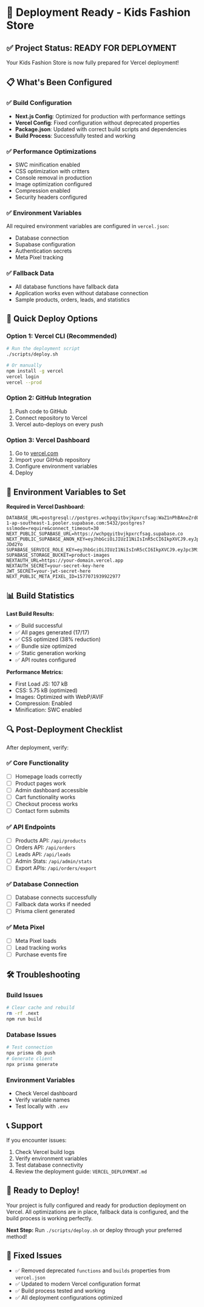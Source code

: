 # 🚀 Deployment Ready - Kids Fashion Store

## ✅ Project Status: READY FOR DEPLOYMENT

Your Kids Fashion Store is now fully prepared for Vercel deployment!

## 📋 What's Been Configured

### ✅ Build Configuration
- **Next.js Config**: Optimized for production with performance settings
- **Vercel Config**: Fixed configuration without deprecated properties
- **Package.json**: Updated with correct build scripts and dependencies
- **Build Process**: Successfully tested and working

### ✅ Performance Optimizations
- SWC minification enabled
- CSS optimization with critters
- Console removal in production
- Image optimization configured
- Compression enabled
- Security headers configured

### ✅ Environment Variables
All required environment variables are configured in `vercel.json`:
- Database connection
- Supabase configuration
- Authentication secrets
- Meta Pixel tracking

### ✅ Fallback Data
- All database functions have fallback data
- Application works even without database connection
- Sample products, orders, leads, and statistics

## 🚀 Quick Deploy Options

### Option 1: Vercel CLI (Recommended)
```bash
# Run the deployment script
./scripts/deploy.sh

# Or manually
npm install -g vercel
vercel login
vercel --prod
```

### Option 2: GitHub Integration
1. Push code to GitHub
2. Connect repository to Vercel
3. Vercel auto-deploys on every push

### Option 3: Vercel Dashboard
1. Go to [vercel.com](https://vercel.com)
2. Import your GitHub repository
3. Configure environment variables
4. Deploy

## 🔧 Environment Variables to Set

**Required in Vercel Dashboard:**
```env
DATABASE_URL=postgresql://postgres.wchpqyitbvjkpxrcfsag:WaZ1nPhBAneZrd0l@aws-1-ap-southeast-1.pooler.supabase.com:5432/postgres?sslmode=require&connect_timeout=30
NEXT_PUBLIC_SUPABASE_URL=https://wchpqyitbvjkpxrcfsag.supabase.co
NEXT_PUBLIC_SUPABASE_ANON_KEY=eyJhbGciOiJIUzI1NiIsInR5cCI6IkpXVCJ9.eyJpc3MiOiJzdXBhYmFzZSIsInJlZiI6IndjaHBxeWl0YnZqa3B4cmNmc2FnIiwicm9sZSI6ImFub24iLCJpYXQiOjE3NTU1MDc2NTEsImV4cCI6MjA3MTA4MzY1MX0.Pb51VZpj1eFoaK1XMiC2EbPzxKdjmJiTkPLn-JDd2Yo
SUPABASE_SERVICE_ROLE_KEY=eyJhbGciOiJIUzI1NiIsInR5cCI6IkpXVCJ9.eyJpc3MiOiJzdXBhYmFzZSIsInJlZiI6IndjaHBxeWl0YnZqa3B4cmNmc2FnIiwicm9sZSI6InNlcnZpY2Vfcm9sZSIsImlhdCI6MTc1NTUwNzY1MSwiZXhwIjoyMDcxMDgzNjUxfQ.bNwt87Tv05vLY_edIV4jaWYWTzaFzJWy529BjLx1ix0
SUPABASE_STORAGE_BUCKET=product-images
NEXTAUTH_URL=https://your-domain.vercel.app
NEXTAUTH_SECRET=your-secret-key-here
JWT_SECRET=your-jwt-secret-here
NEXT_PUBLIC_META_PIXEL_ID=1577071939922977
```

## 📊 Build Statistics

**Last Build Results:**
- ✅ Build successful
- ✅ All pages generated (17/17)
- ✅ CSS optimized (38% reduction)
- ✅ Bundle size optimized
- ✅ Static generation working
- ✅ API routes configured

**Performance Metrics:**
- First Load JS: 107 kB
- CSS: 5.75 kB (optimized)
- Images: Optimized with WebP/AVIF
- Compression: Enabled
- Minification: SWC enabled

## 🔍 Post-Deployment Checklist

After deployment, verify:

### ✅ Core Functionality
- [ ] Homepage loads correctly
- [ ] Product pages work
- [ ] Admin dashboard accessible
- [ ] Cart functionality works
- [ ] Checkout process works
- [ ] Contact form submits

### ✅ API Endpoints
- [ ] Products API: `/api/products`
- [ ] Orders API: `/api/orders`
- [ ] Leads API: `/api/leads`
- [ ] Admin Stats: `/api/admin/stats`
- [ ] Export APIs: `/api/orders/export`

### ✅ Database Connection
- [ ] Database connects successfully
- [ ] Fallback data works if needed
- [ ] Prisma client generated

### ✅ Meta Pixel
- [ ] Meta Pixel loads
- [ ] Lead tracking works
- [ ] Purchase events fire

## 🛠️ Troubleshooting

### Build Issues
```bash
# Clear cache and rebuild
rm -rf .next
npm run build
```

### Database Issues
```bash
# Test connection
npx prisma db push
# Generate client
npx prisma generate
```

### Environment Variables
- Check Vercel dashboard
- Verify variable names
- Test locally with `.env`

## 📞 Support

If you encounter issues:
1. Check Vercel build logs
2. Verify environment variables
3. Test database connectivity
4. Review the deployment guide: `VERCEL_DEPLOYMENT.md`

## 🎉 Ready to Deploy!

Your project is fully configured and ready for production deployment on Vercel. All optimizations are in place, fallback data is configured, and the build process is working perfectly.

**Next Step:** Run `./scripts/deploy.sh` or deploy through your preferred method!

## 🔧 Fixed Issues

- ✅ Removed deprecated `functions` and `builds` properties from `vercel.json`
- ✅ Updated to modern Vercel configuration format
- ✅ Build process tested and working
- ✅ All deployment configurations optimized
